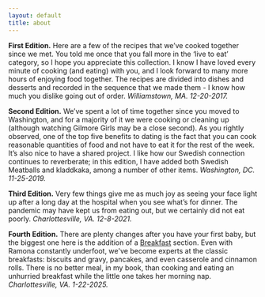 ```yaml
---
layout: default
title: about
---
```


**First Edition.** Here are a few of the recipes that we’ve cooked together since we met. You told me once
that you fall more in the ‘live to eat’ category, so I hope you appreciate this collection. I
know I have loved every minute of cooking (and eating) with you, and I look forward to many
more hours of enjoying food together. The recipes are divided into dishes and desserts and
recorded in the sequence that we made them - I know how much you dislike going out of
order. *Williamstown, MA. 12-20-2017.*

**Second Edition.** We’ve spent a lot of time together since you moved to Washington, and for a majority of it
we were cooking or cleaning up (although watching Gilmore Girls may be a close second).
As you rightly observed, one of the top five benefits to dating is the fact that you can cook
reasonable quantities of food and not have to eat it for the rest of the week. It’s also nice
to have a shared project. I like how our Swedish connection continues to reverberate; in
this edition, I have added both Swedish Meatballs and kladdkaka, among a number of other
items. *Washington, DC. 11-25-2019.*

**Third Edition.** Very few things give me as much joy as seeing your face light up after a long day at the
hospital when you see what’s for dinner. The pandemic may have kept us from eating out,
but we certainly did not eat poorly. *Charlottesville, VA. 12-8-2021.*

**Fourth Edition.** There are plenty changes after you have your first baby, but the biggest one here is the addition of a [Breakfast](/categories/breakfast/) section. Even with Ramona constantly underfoot, we've become experts at the classic breakfasts: biscuits and gravy, pancakes, and even casserole and cinnamon rolls. There is no better meal, in my book, than cooking and eating an unhurried breakfast while the little one takes her morning nap. *Charlottesville, VA. 1-22-2025.*
